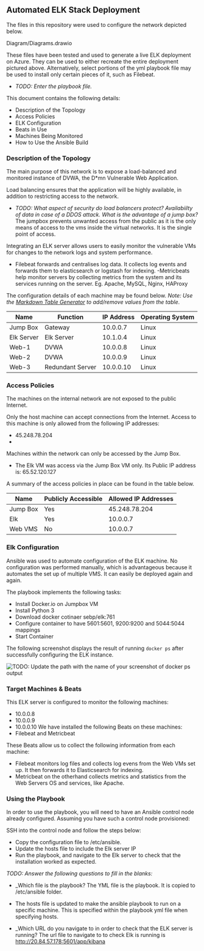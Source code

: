 ## Automated ELK Stack Deployment

The files in this repository were used to configure the network depicted below.

Diagram/Diagrams.drawio

These files have been tested and used to generate a live ELK deployment on Azure. They can be used to either recreate the entire deployment pictured above. Alternatively, select portions of the yml playbook file may be used to install only certain pieces of it, such as Filebeat.

  - _TODO: Enter the playbook file._

This document contains the following details:
- Description of the Topology
- Access Policies
- ELK Configuration
- Beats in Use
- Machines Being Monitored
- How to Use the Ansible Build


### Description of the Topology

The main purpose of this network is to expose a load-balanced and monitored instance of DVWA, the D*mn Vulnerable Web Application.

Load balancing ensures that the application will be highly available, in addition to restricting access to the network.
- _TODO: What aspect of security do load balancers protect? Availabiilty of data in case of a DDOS attack.  What is the advantage of a jump box?_ The jumpbox prevents unwanted access from the public as it is the only means of access to the vms inside the virtual networks. It is the single point of access.

Integrating an ELK server allows users to easily monitor the vulnerable VMs for changes to the network logs and system performance.
- Filebeat forwards and centralises log data. It collects log events and forwards them to elasticsearch or logstash for indexing.
-Metricbeats help monitor servers by collecting metrics from the system and its services running on the server. Eg. Apache, MySQL, Nginx, HAProxy

The configuration details of each machine may be found below.
_Note: Use the [Markdown Table Generator](http://www.tablesgenerator.com/markdown_tables) to add/remove values from the table_.

| Name       	| Function         	| IP Address 	  | Operating System 	|
|------------	|------------------	|------------	  |------------------	|
| Jump Box   	| Gateway          	| 10.0.0.7      | Linux            	|
| Elk Server 	| Elk Server       	| 10.1.0.4   	  | Linux            	|
| Web-1      	| DVWA             	| 10.0.0.8   	  | Linux            	|
| Web-2      	| DVWA             	| 10.0.0.9   	  | Linux            	|
| Web-3      	| Redundant Server 	| 10.0.0.10   	| Linux            	|

### Access Policies

The machines on the internal network are not exposed to the public Internet. 

Only the host machine can accept connections from the Internet. Access to this machine is only allowed from the following IP addresses: 
- 45.248.78.204
- 

Machines within the network can only be accessed by the Jump Box.
- The Elk VM was access via the Jump Box VM only. Its Public IP address is: 65.52.120.127 

A summary of the access policies in place can be found in the table below.

| Name     | Publicly Accessible | Allowed IP Addresses |
|----------|---------------------|----------------------|
| Jump Box | Yes                 | 45.248.78.204        |
| Elk      | Yes                 | 10.0.0.7             |
| Web VMS  | No                  | 10.0.0.7       |

### Elk Configuration

Ansible was used to automate configuration of the ELK machine. No configuration was performed manually, which is advantageous because it automates the set up of multiple VMS. It can easily be deployed again and again. 


The playbook implements the following tasks:

- Install Docker.io on Jumpbox VM
- Install Python 3
- Download docker cotinaer sebp/elk:761
- Configure container to have 5601:5601, 9200:9200 and 5044:5044 mappings
- Start Container

The following screenshot displays the result of running `docker ps` after successfully configuring the ELK instance.




![TODO: Update the path with the name of your screenshot of docker ps output](Images/docker_ps_output.png)

### Target Machines & Beats
This ELK server is configured to monitor the following machines:
- 10.0.0.8
- 10.0.0.9
- 10.0.0.10
We have installed the following Beats on these machines:
- Filebeat and Metricbeat

These Beats allow us to collect the following information from each machine:
- Filebeat monitors log files and collects log evens from the Web VMs set up. It then forwards it to Elasticsearch for indexing.
- Metricbeat on the otherhand collects metrics and statistics from the Web Servers OS and services, like Apache.
### Using the Playbook
In order to use the playbook, you will need to have an Ansible control node already configured. Assuming you have such a control node provisioned: 

SSH into the control node and follow the steps below:
- Copy the configuration file to /etc/ansible.
- Update the hosts file to include the Elk server IP
- Run the playbook, and navigate to the Elk server to check that the installation worked as expected.

_TODO: Answer the following questions to fill in the blanks:_
- _Which file is the playbook? The YML file is the playbook. It is copied to /etc/ansible folder.
- The hosts file is updated to make the ansible playbook to run on a specific machine. This is specified within the playbook yml file when specifying hosts.

- _Which URL do you navigate to in order to check that the ELK server is running? The url file to navigate to to check Elk is running is http://20.84.57.178:5601/app/kibana
